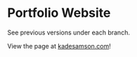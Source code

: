 # Portfolio Website
See previous versions under each branch.

View the page at [kadesamson.com](https://www.kadesamson.com)!
